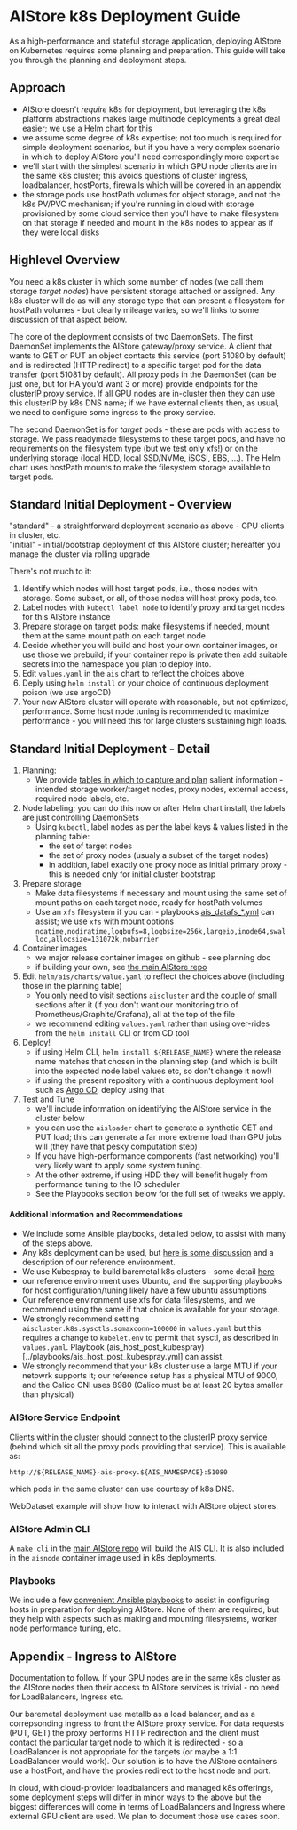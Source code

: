 # AIStore k8s Deployment Guide

As a high-performance and stateful storage application, deploying AIStore on Kubernetes
requires some planning and preparation. This guide will take you through the planning and
deployment steps.

## Approach

- AIStore doesn't *require* k8s for deployment, but leveraging the k8s platform abstractions makes large multinode deployments a great deal easier; we use a Helm chart for this
- we assume some degree of k8s expertise; not too much is required for simple deployment scenarios, but if you have a very complex scenario in which to deploy AIStore you'll need correspondingly more expertise
- we'll start with the simplest scenario in which GPU node clients are in the same k8s cluster; this avoids questions of cluster ingress, loadbalancer, hostPorts, firewalls which will be covered in an appendix
- the storage pods use hostPath volumes for object storage, and not the k8s PV/PVC mechanism; if you're running in cloud with storage provisioned by some cloud service then you'l have to make filesystem on that storage if needed and mount in the k8s nodes to appear as
if they were local disks

## Highlevel Overview

You need a k8s cluster in which some number of nodes (we call them storage *target nodes*)
have persistent storage attached or assigned. Any k8s cluster will do as will any storage
type that can present a filesystem for hostPath volumes - but clearly mileage varies, so
we'll links to some discussion of that aspect below.

The core of the deployment consists of two DaemonSets. The first DaemonSet implements the AIStore gateway/proxy
service. A client that wants to GET or PUT an object contacts this service (port 51080 by default)
and is redirected (HTTP redirect) to a specific target pod for the data transfer (port 51081 by default).
All proxy pods in the DaemonSet (can be just one, but for HA you'd want 3 or more) provide endpoints for the clusterIP proxy service. If all GPU nodes are in-cluster then they can use this clusterIP by k8s DNS name;
if we have external clients then, as usual, we need to configure some ingress to the proxy service.

The second DaemonSet is for *target* pods - these are pods with access to storage. We pass
readymade filesystems to these target pods, and have no requirements on the filesystem type
(but we test only xfs!) or on the underlying storage (local HDD, local SSD/NVMe, iSCSI, EBS, ...).
The Helm chart uses hostPath mounts to make the filesystem storage available to target pods.

## Standard Initial Deployment - Overview

"standard"  - a straightforward deployment scenario as above - GPU clients in cluster, etc.<br>
"initial" - initial/bootstrap deployment of this AIStore cluster; hereafter you manage the cluster via rolling upgrade

There's not much to it:

1. Identify which nodes will host target pods, i.e., those nodes with storage. Some subset, or all, of those nodes will host proxy pods, too.
1. Label nodes with `kubectl label node` to identify proxy and target nodes for this AIStore instance
1. Prepare storage on target pods: make filesystems if needed, mount them at the same mount path on each target node
1. Decide whether you will build and host your own container images, or use those we prebuild; if your container repo is private then add suitable secrets into the namespace you plan to deploy into.
1. Edit `values.yaml` in the `ais` chart to reflect the choices above
1. Deply using `helm install` or your choice of continuous deployment poison (we use argoCD)
1. Your new AIStore cluster will operate with reasonable, but not optimized, performance.
Some host node tuning is recommended to maximize performance - you will need this for large clusters
sustaining high loads.

## Standard Initial Deployment - Detail

1. Planning:
   - We provide [tables in which to capture and plan](planning.md) salient information - intended storage worker/target nodes, proxy nodes, external access, required node labels, etc.
1. Node labeling; you can do this now or after Helm chart install, the labels are just controlling DaemonSets
   - Using `kubectl`, label nodes as per the label keys & values listed in the planning table:
      - the set of target nodes
      - the set of proxy nodes (usualy a subset of the target nodes)
      - in addition, label exactly one proxy node as initial primary proxy - this is needed only for initial cluster bootstrap
1. Prepare storage
   - Make data filesystems if necessary and mount using the same set of mount paths on each target node, ready for hostPath volumes
   - Use an `xfs` filesystem if you can - playbooks [ais_datafs_*.yml](../playbooks) can assist;
   we use `xfs` with mount options `noatime,nodiratime,logbufs=8,logbsize=256k,largeio,inode64,swalloc,allocsize=131072k,nobarrier`
1. Container images
   - we major release container images on github - see planning doc
   - if building your own, see [the main AIStore repo](https://github.com/NVIDIA/aistore/tree/master/deploy/prod/k8s/aisnode_container)
1. Edit `helm/ais/charts/value.yaml` to reflect the choices above (including those in the planning table)
   - You only need to visit sections `aiscluster` and the couple of small sections after it (if you don't want our monitoring trio of Prometheus/Graphite/Grafana), all at the top of the file
   - we recommend editing `values.yaml` rather than using over-rides from the `helm install` CLI or from CD tool
1. Deploy!
   - if using Helm CLI, `helm install ${RELEASE_NAME}` where the release name matches that chosen in the planning step (and which is built into the expected node label values etc, so don't change it now!)
   - if using the present repository with a continuous deployment tool such as [Argo CD](https://argoproj.github.io/argo-cd/), deploy using that
1. Test and Tune
   - we'll include information on identifying the AIStore service in the cluster below
   - you can use the `aisloader` chart to generate a synthetic GET and PUT load; this can generate a far more extreme load than GPU jobs will (they have that pesky computation step)
   - If you have high-performance components (fast networking) you'll very likely want to apply some system tuning.
   - At the other extreme, if using HDD they will benefit hugely from performance tuning to the IO scheduler
   - See the Playbooks section below for the full set of tweaks we apply.

#### Additional Information and Recommendations

- We include some Ansible playbooks, detailed below, to assist with many of the steps above.
- Any k8s deployment can be used, but [here is some discussion](k8s_discussion.md) and a description of our reference environment.
- We use Kubespray to build baremetal k8s clusters - some detail [here](kupray/README.md)
- our reference environment uses Ubuntu, and the supporting playbooks for host configuration/tuning likely have a few ubuntu assumptions
- Our reference environment use xfs for data filesystems, and we recommend using the same if that choice is available for your storage.
- We strongly recommend setting `aiscluster.k8s.sysctls.somaxconn=100000` in `values.yaml` but this requires a change to `kubelet.env` to permit that sysctl, as described in `values.yaml`. Playbook (ais_host_post_kubespray)[../playbooks/ais_host_post_kubespray.yml] can assist.
- We strongly recommend that your k8s cluster use a large MTU if your netowrk
supports it; our reference setup has a physical MTU of 9000, and the Calico CNI uses 8980 (Calico must be at least 20 bytes smaller than physical)

### AIStore Service Endpoint

Clients within the cluster should connect to the clusterIP proxy service (behind which sit all the proxy pods
providing that service). This is available as:

    http://${RELEASE_NAME}-ais-proxy.${AIS_NAMESPACE}:51080

which pods in the same cluster can use courtesy of k8s DNS.

WebDataset example will show how to interact with AIStore object stores.

### AIStore Admin CLI

A `make cli` in the [main AIStore repo](https://github.com/NVIDIA/aistore) will build
the AIS CLI. It is also included in the `aisnode` container image used in k8s deployments.

### Playbooks

We include a few [convenient Ansible playbooks](../playbooks/README.md) to assist
in configuring hosts in preparation for deploying AIStore. None of them are required,
but they help with aspects such as making and mounting filesystems, worker node
performance tuning, etc.

## Appendix - Ingress to AIStore

Documentation to follow. If your GPU nodes are in the same k8s cluster as
the AIStore nodes then their access to AIStore services is trivial - no
need for LoadBalancers, Ingress etc.

Our baremetal deployment use metallb as a load balancer, and as a correpsonding
ingress to front the AIStore proxy service. For data requests (PUT, GET) the
proxy performs HTTP redirection and the client must contact the particular target
node to which it is redirected - so a LoadBalancer is not appropriate for the
targets (or maybe a 1:1 LoadBalancer would work). Our solution is to have the
AIStore containers use a hostPort, and have the proxies redirect to the host
node and port.

In cloud, with cloud-provider loadbalancers and managed k8s offerings, some
deployment steps will differ in minor ways to the above but the biggest
differences will come in terms of LoadBalancers and Ingress where external GPU
client are used. We plan to document those use cases soon.
